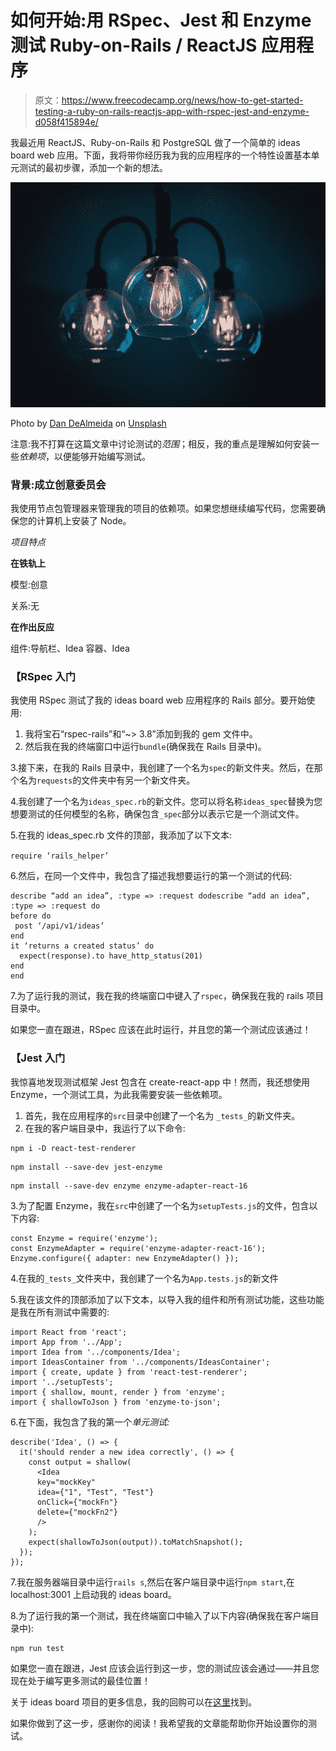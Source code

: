 # 如何开始:用 RSpec、Jest 和 Enzyme 测试 Ruby-on-Rails / ReactJS 应用程序

> 原文：<https://www.freecodecamp.org/news/how-to-get-started-testing-a-ruby-on-rails-reactjs-app-with-rspec-jest-and-enzyme-d058f415894e/>

我最近用 ReactJS、Ruby-on-Rails 和 PostgreSQL 做了一个简单的 ideas board web 应用。下面，我将带你经历我为我的应用程序的一个特性设置基本单元测试的最初步骤，添加一个新的想法。

![yToemQSqCMdhO5ADFrrEyf8WwRNFKWl2Zq69](img/17eb94a0ea07dcf6c7034ee3be5d5399.png)

Photo by [Dan DeAlmeida](https://unsplash.com/photos/awU3XEzdU94?utm_source=unsplash&utm_medium=referral&utm_content=creditCopyText) on [Unsplash](https://unsplash.com/search/photos/ideas?utm_source=unsplash&utm_medium=referral&utm_content=creditCopyText)

注意:我不打算在这篇文章中讨论测试的*范围*；相反，我的重点是理解如何安装一些*依赖项*，以便能够开始编写测试。

### 背景:成立创意委员会

我使用节点包管理器来管理我的项目的依赖项。如果您想继续编写代码，您需要确保您的计算机上安装了 Node。

*项目特点*

**在铁轨上**

模型:创意

关系:无

**在作出反应**

组件:导航栏、Idea 容器、Idea

### 【RSpec 入门

我使用 RSpec 测试了我的 ideas board web 应用程序的 Rails 部分。要开始使用:

1.  我将宝石“rspec-rails”和“~> 3.8”添加到我的 gem 文件中。
2.  然后我在我的终端窗口中运行`bundle`(确保我在 Rails 目录中)。

3.接下来，在我的 Rails 目录中，我创建了一个名为`spec`的新文件夹。然后，在那个名为`requests`的文件夹中有另一个新文件夹。

4.我创建了一个名为`ideas_spec.rb`的新文件。您可以将名称`ideas_spec`替换为您想要测试的任何模型的名称，确保包含`_spec`部分以表示它是一个测试文件。

5.在我的 ideas_spec.rb 文件的顶部，我添加了以下文本:

`require ‘rails_helper’`

6.然后，在同一个文件中，我包含了描述我想要运行的第一个测试的代码:

```
describe “add an idea”, :type => :request dodescribe “add an idea”, :type => :request do
before do
 post ‘/api/v1/ideas’
end
it ‘returns a created status’ do
  expect(response).to have_http_status(201)
end
end
```

7.为了运行我的测试，我在我的终端窗口中键入了`rspec`，确保我在我的 rails 项目目录中。

如果您一直在跟进，RSpec 应该在此时运行，并且您的第一个测试应该通过！

### 【Jest 入门

我惊喜地发现测试框架 Jest 包含在 create-react-app 中！然而，我还想使用 Enzyme，一个测试工具，为此我需要安装一些依赖项。

1.  首先，我在应用程序的`src`目录中创建了一个名为 `_tests_`的新文件夹。
2.  在我的客户端目录中，我运行了以下命令:

```
npm i -D react-test-renderer
```

```
npm install --save-dev jest-enzyme
```

```
npm install --save-dev enzyme enzyme-adapter-react-16
```

3.为了配置 Enzyme，我在`src`中创建了一个名为`setupTests.js`的文件，包含以下内容:

```
const Enzyme = require('enzyme');
const EnzymeAdapter = require('enzyme-adapter-react-16');
Enzyme.configure({ adapter: new EnzymeAdapter() });
```

4.在我的`_tests_`文件夹中，我创建了一个名为`App.tests.js`的新文件

5.我在该文件的顶部添加了以下文本，以导入我的组件和所有测试功能，这些功能是我在所有测试中需要的:

```
import React from 'react';
import App from '../App';
import Idea from '../components/Idea';
import IdeasContainer from '../components/IdeasContainer';
import { create, update } from 'react-test-renderer';
import '../setupTests';
import { shallow, mount, render } from 'enzyme';
import { shallowToJson } from 'enzyme-to-json';
```

6.在下面，我包含了我的第一个*单元测试:*

```
describe('Idea', () => {
  it('should render a new idea correctly', () => {
    const output = shallow(
      <Idea
      key="mockKey"
      idea={"1", "Test", "Test"}
      onClick={"mockFn"}
      delete={"mockFn2"}
      />
    );
    expect(shallowToJson(output)).toMatchSnapshot();
  });
});
```

7.我在服务器端目录中运行`rails s`,然后在客户端目录中运行`npm start`,在 localhost:3001 上启动我的 ideas board。

8.为了运行我的第一个测试，我在终端窗口中输入了以下内容(确保我在客户端目录中):

```
npm run test
```

如果您一直在跟进，Jest 应该会运行到这一步，您的测试应该会通过——并且您现在处于编写更多测试的最佳位置！

关于 ideas board 项目的更多信息，我的回购可以在[这里](https://github.com/atkinsonholly/tracr)找到。

如果你做到了这一步，感谢你的阅读！我希望我的文章能帮助你开始设置你的测试。